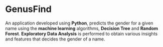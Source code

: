 # GenusFind
An application developed using **Python**, predicts the gender for a given name using the **machine learning** algorithms, **Decision Tree** and **Random Forest**. **Exploratory Data Analysis** is performed to obtain various insights and features that decides the gender of a name.
